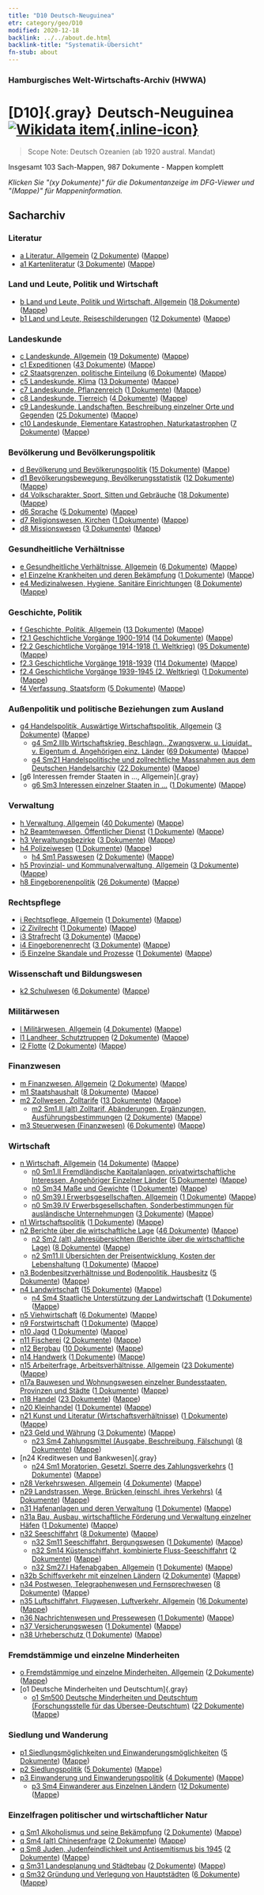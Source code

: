 ```yaml
---
title: "D10 Deutsch-Neuguinea"
etr: category/geo/D10
modified: 2020-12-18
backlink: ../../about.de.html
backlink-title: "Systematik-Übersicht"
fn-stub: about
---
```


### Hamburgisches Welt-Wirtschafts-Archiv (HWWA)
# [D10]{.gray}&#8201; Deutsch-Neuguinea&#160; [![Wikidata item](/images/Wikidata-logo.svg){.inline-icon}](http://www.wikidata.org/entity/Q165008)


> Scope Note: Deutsch Ozeanien (ab 1920 austral. Mandat)



Insgesamt 103 Sach-Mappen, 987 Dokumente - Mappen komplett

_Klicken Sie "(xy Dokumente)" für die Dokumentanzeige im DFG-Viewer und "(Mappe)" für Mappeninformation._

## Sacharchiv




### Literatur

- [a Literatur, Allgemein](../../../subject/about.de.html#a) (<a href="https://dfg-viewer.de/show/?tx_dlf[id]=https://pm20.zbw.eu/mets/sh/1416xx/141601/1423xx/142393/public.mets.de.xml" target="_blank">2 Dokumente</a>) ([Mappe](http://purl.org/pressemappe20/folder/sh/141601,142393))
- [a1 Kartenliteratur](../../../subject/about.de.html#a1) (<a href="https://dfg-viewer.de/show/?tx_dlf[id]=https://pm20.zbw.eu/mets/sh/1416xx/141601/1441xx/144193/public.mets.de.xml" target="_blank">3 Dokumente</a>) ([Mappe](http://purl.org/pressemappe20/folder/sh/141601,144193))

### Land und Leute, Politik und Wirtschaft

- [b Land und Leute, Politik und Wirtschaft, Allgemein](../../../subject/about.de.html#b) (<a href="https://dfg-viewer.de/show/?tx_dlf[id]=https://pm20.zbw.eu/mets/sh/1416xx/141601/1441xx/144196/public.mets.de.xml" target="_blank">18 Dokumente</a>) ([Mappe](http://purl.org/pressemappe20/folder/sh/141601,144196))
- [b1 Land und Leute, Reiseschilderungen](../../../subject/about.de.html#b1) (<a href="https://dfg-viewer.de/show/?tx_dlf[id]=https://pm20.zbw.eu/mets/sh/1416xx/141601/1441xx/144197/public.mets.de.xml" target="_blank">12 Dokumente</a>) ([Mappe](http://purl.org/pressemappe20/folder/sh/141601,144197))

### Landeskunde

- [c Landeskunde, Allgemein](../../../subject/about.de.html#c) (<a href="https://dfg-viewer.de/show/?tx_dlf[id]=https://pm20.zbw.eu/mets/sh/1416xx/141601/1441xx/144199/public.mets.de.xml" target="_blank">19 Dokumente</a>) ([Mappe](http://purl.org/pressemappe20/folder/sh/141601,144199))
- [c1 Expeditionen](../../../subject/about.de.html#c1) (<a href="https://dfg-viewer.de/show/?tx_dlf[id]=https://pm20.zbw.eu/mets/sh/1416xx/141601/1442xx/144200/public.mets.de.xml" target="_blank">43 Dokumente</a>) ([Mappe](http://purl.org/pressemappe20/folder/sh/141601,144200))
- [c2 Staatsgrenzen, politische Einteilung](../../../subject/about.de.html#c2) (<a href="https://dfg-viewer.de/show/?tx_dlf[id]=https://pm20.zbw.eu/mets/sh/1416xx/141601/1442xx/144202/public.mets.de.xml" target="_blank">6 Dokumente</a>) ([Mappe](http://purl.org/pressemappe20/folder/sh/141601,144202))
- [c5 Landeskunde, Klima](../../../subject/about.de.html#c5) (<a href="https://dfg-viewer.de/show/?tx_dlf[id]=https://pm20.zbw.eu/mets/sh/1416xx/141601/1442xx/144209/public.mets.de.xml" target="_blank">13 Dokumente</a>) ([Mappe](http://purl.org/pressemappe20/folder/sh/141601,144209))
- [c7 Landeskunde, Pflanzenreich](../../../subject/about.de.html#c7) (<a href="https://dfg-viewer.de/show/?tx_dlf[id]=https://pm20.zbw.eu/mets/sh/1416xx/141601/1442xx/144211/public.mets.de.xml" target="_blank">1 Dokumente</a>) ([Mappe](http://purl.org/pressemappe20/folder/sh/141601,144211))
- [c8 Landeskunde, Tierreich](../../../subject/about.de.html#c8) (<a href="https://dfg-viewer.de/show/?tx_dlf[id]=https://pm20.zbw.eu/mets/sh/1416xx/141601/1442xx/144212/public.mets.de.xml" target="_blank">4 Dokumente</a>) ([Mappe](http://purl.org/pressemappe20/folder/sh/141601,144212))
- [c9 Landeskunde, Landschaften, Beschreibung einzelner Orte und Gegenden](../../../subject/about.de.html#c9) (<a href="https://dfg-viewer.de/show/?tx_dlf[id]=https://pm20.zbw.eu/mets/sh/1416xx/141601/1442xx/144214/public.mets.de.xml" target="_blank">25 Dokumente</a>) ([Mappe](http://purl.org/pressemappe20/folder/sh/141601,144214))
- [c10 Landeskunde, Elementare Katastrophen, Naturkatastrophen](../../../subject/about.de.html#c10) (<a href="https://dfg-viewer.de/show/?tx_dlf[id]=https://pm20.zbw.eu/mets/sh/1416xx/141601/1442xx/144215/public.mets.de.xml" target="_blank">7 Dokumente</a>) ([Mappe](http://purl.org/pressemappe20/folder/sh/141601,144215))

### Bevölkerung und Bevölkerungspolitik

- [d Bevölkerung und Bevölkerungspolitik](../../../subject/about.de.html#d) (<a href="https://dfg-viewer.de/show/?tx_dlf[id]=https://pm20.zbw.eu/mets/sh/1416xx/141601/1442xx/144221/public.mets.de.xml" target="_blank">15 Dokumente</a>) ([Mappe](http://purl.org/pressemappe20/folder/sh/141601,144221))
- [d1 Bevölkerungsbewegung, Bevölkerungsstatistik](../../../subject/about.de.html#d1) (<a href="https://dfg-viewer.de/show/?tx_dlf[id]=https://pm20.zbw.eu/mets/sh/1416xx/141601/1442xx/144222/public.mets.de.xml" target="_blank">12 Dokumente</a>) ([Mappe](http://purl.org/pressemappe20/folder/sh/141601,144222))
- [d4 Volkscharakter, Sport, Sitten und Gebräuche](../../../subject/about.de.html#d4) (<a href="https://dfg-viewer.de/show/?tx_dlf[id]=https://pm20.zbw.eu/mets/sh/1416xx/141601/1442xx/144228/public.mets.de.xml" target="_blank">18 Dokumente</a>) ([Mappe](http://purl.org/pressemappe20/folder/sh/141601,144228))
- [d6 Sprache](../../../subject/about.de.html#d6) (<a href="https://dfg-viewer.de/show/?tx_dlf[id]=https://pm20.zbw.eu/mets/sh/1416xx/141601/1442xx/144239/public.mets.de.xml" target="_blank">5 Dokumente</a>) ([Mappe](http://purl.org/pressemappe20/folder/sh/141601,144239))
- [d7 Religionswesen, Kirchen](../../../subject/about.de.html#d7) (<a href="https://dfg-viewer.de/show/?tx_dlf[id]=https://pm20.zbw.eu/mets/sh/1416xx/141601/1442xx/144241/public.mets.de.xml" target="_blank">1 Dokumente</a>) ([Mappe](http://purl.org/pressemappe20/folder/sh/141601,144241))
- [d8 Missionswesen](../../../subject/about.de.html#d8) (<a href="https://dfg-viewer.de/show/?tx_dlf[id]=https://pm20.zbw.eu/mets/sh/1416xx/141601/1442xx/144253/public.mets.de.xml" target="_blank">3 Dokumente</a>) ([Mappe](http://purl.org/pressemappe20/folder/sh/141601,144253))

### Gesundheitliche Verhältnisse

- [e Gesundheitliche Verhältnisse, Allgemein](../../../subject/about.de.html#e) (<a href="https://dfg-viewer.de/show/?tx_dlf[id]=https://pm20.zbw.eu/mets/sh/1416xx/141601/1442xx/144264/public.mets.de.xml" target="_blank">6 Dokumente</a>) ([Mappe](http://purl.org/pressemappe20/folder/sh/141601,144264))
- [e1 Einzelne Krankheiten und deren Bekämpfung](../../../subject/about.de.html#e1) (<a href="https://dfg-viewer.de/show/?tx_dlf[id]=https://pm20.zbw.eu/mets/sh/1416xx/141601/1442xx/144265/public.mets.de.xml" target="_blank">1 Dokumente</a>) ([Mappe](http://purl.org/pressemappe20/folder/sh/141601,144265))
- [e4 Medizinalwesen, Hygiene, Sanitäre Einrichtungen](../../../subject/about.de.html#e4) (<a href="https://dfg-viewer.de/show/?tx_dlf[id]=https://pm20.zbw.eu/mets/sh/1416xx/141601/1442xx/144266/public.mets.de.xml" target="_blank">8 Dokumente</a>) ([Mappe](http://purl.org/pressemappe20/folder/sh/141601,144266))

### Geschichte, Politik

- [f Geschichte, Politik, Allgemein](../../../subject/about.de.html#f) (<a href="https://dfg-viewer.de/show/?tx_dlf[id]=https://pm20.zbw.eu/mets/sh/1416xx/141601/1442xx/144282/public.mets.de.xml" target="_blank">13 Dokumente</a>) ([Mappe](http://purl.org/pressemappe20/folder/sh/141601,144282))
- [f2.1 Geschichtliche Vorgänge 1900-1914](../../../subject/about.de.html#f2.1) (<a href="https://dfg-viewer.de/show/?tx_dlf[id]=https://pm20.zbw.eu/mets/sh/1416xx/141601/1813xx/181392/public.mets.de.xml" target="_blank">14 Dokumente</a>) ([Mappe](http://purl.org/pressemappe20/folder/sh/141601,181392))
- [f2.2 Geschichtliche Vorgänge 1914-1918 (1. Weltkrieg)](../../../subject/about.de.html#f2.2) (<a href="https://dfg-viewer.de/show/?tx_dlf[id]=https://pm20.zbw.eu/mets/sh/1416xx/141601/1813xx/181360/public.mets.de.xml" target="_blank">95 Dokumente</a>) ([Mappe](http://purl.org/pressemappe20/folder/sh/141601,181360))
- [f2.3 Geschichtliche Vorgänge 1918-1939](../../../subject/about.de.html#f2.3) (<a href="https://dfg-viewer.de/show/?tx_dlf[id]=https://pm20.zbw.eu/mets/sh/1416xx/141601/1813xx/181391/public.mets.de.xml" target="_blank">114 Dokumente</a>) ([Mappe](http://purl.org/pressemappe20/folder/sh/141601,181391))
- [f2.4 Geschichtliche Vorgänge 1939-1945 (2. Weltkrieg)](../../../subject/about.de.html#f2.4) (<a href="https://dfg-viewer.de/show/?tx_dlf[id]=https://pm20.zbw.eu/mets/sh/1416xx/141601/1813xx/181361/public.mets.de.xml" target="_blank">1 Dokumente</a>) ([Mappe](http://purl.org/pressemappe20/folder/sh/141601,181361))
- [f4 Verfassung, Staatsform](../../../subject/about.de.html#f4) (<a href="https://dfg-viewer.de/show/?tx_dlf[id]=https://pm20.zbw.eu/mets/sh/1416xx/141601/1443xx/144355/public.mets.de.xml" target="_blank">5 Dokumente</a>) ([Mappe](http://purl.org/pressemappe20/folder/sh/141601,144355))

### Außenpolitik und politische Beziehungen zum Ausland

- [g4 Handelspolitik, Auswärtige Wirtschaftspolitik, Allgemein](../../../subject/about.de.html#g4) (<a href="https://dfg-viewer.de/show/?tx_dlf[id]=https://pm20.zbw.eu/mets/sh/1416xx/141601/1444xx/144470/public.mets.de.xml" target="_blank">3 Dokumente</a>) ([Mappe](http://purl.org/pressemappe20/folder/sh/141601,144470))
  - [g4 Sm2.IIIb Wirtschaftskrieg, Beschlagn., Zwangsverw. u. Liquidat., v. Eigentum d. Angehörigen einz. Länder](../../../subject/about.de.html#g4_Sm2.IIIb) (<a href="https://dfg-viewer.de/show/?tx_dlf[id]=https://pm20.zbw.eu/mets/sh/1416xx/141601/1444xx/144477/public.mets.de.xml" target="_blank">69 Dokumente</a>) ([Mappe](http://purl.org/pressemappe20/folder/sh/141601,144477))
  - [g4 Sm21 Handelspolitische und zollrechtliche Massnahmen aus dem Deutschen Handelsarchiv](../../../subject/about.de.html#g4_Sm21) (<a href="https://dfg-viewer.de/show/?tx_dlf[id]=https://pm20.zbw.eu/mets/sh/1416xx/141601/1444xx/144492/public.mets.de.xml" target="_blank">22 Dokumente</a>) ([Mappe](http://purl.org/pressemappe20/folder/sh/141601,144492))
- [g6 Interessen fremder Staaten in ..., Allgemein]{.gray}
  - [g6 Sm3 Interessen einzelner Staaten in ...](../../../subject/about.de.html#g6_Sm3) (<a href="https://dfg-viewer.de/show/?tx_dlf[id]=https://pm20.zbw.eu/mets/sh/1416xx/141601/1445xx/144568/public.mets.de.xml" target="_blank">1 Dokumente</a>) ([Mappe](http://purl.org/pressemappe20/folder/sh/141601,144568))

### Verwaltung

- [h Verwaltung, Allgemein](../../../subject/about.de.html#h) (<a href="https://dfg-viewer.de/show/?tx_dlf[id]=https://pm20.zbw.eu/mets/sh/1416xx/141601/1446xx/144659/public.mets.de.xml" target="_blank">40 Dokumente</a>) ([Mappe](http://purl.org/pressemappe20/folder/sh/141601,144659))
- [h2 Beamtenwesen, Öffentlicher Dienst](../../../subject/about.de.html#h2) (<a href="https://dfg-viewer.de/show/?tx_dlf[id]=https://pm20.zbw.eu/mets/sh/1416xx/141601/1446xx/144661/public.mets.de.xml" target="_blank">1 Dokumente</a>) ([Mappe](http://purl.org/pressemappe20/folder/sh/141601,144661))
- [h3 Verwaltungsbezirke](../../../subject/about.de.html#h3) (<a href="https://dfg-viewer.de/show/?tx_dlf[id]=https://pm20.zbw.eu/mets/sh/1416xx/141601/1446xx/144665/public.mets.de.xml" target="_blank">3 Dokumente</a>) ([Mappe](http://purl.org/pressemappe20/folder/sh/141601,144665))
- [h4 Polizeiwesen](../../../subject/about.de.html#h4) (<a href="https://dfg-viewer.de/show/?tx_dlf[id]=https://pm20.zbw.eu/mets/sh/1416xx/141601/1446xx/144666/public.mets.de.xml" target="_blank">1 Dokumente</a>) ([Mappe](http://purl.org/pressemappe20/folder/sh/141601,144666))
  - [h4 Sm1 Passwesen](../../../subject/about.de.html#h4_Sm1) (<a href="https://dfg-viewer.de/show/?tx_dlf[id]=https://pm20.zbw.eu/mets/sh/1416xx/141601/1633xx/163348/public.mets.de.xml" target="_blank">2 Dokumente</a>) ([Mappe](http://purl.org/pressemappe20/folder/sh/141601,163348))
- [h5 Provinzial- und Kommunalverwaltung, Allgemein](../../../subject/about.de.html#h5) (<a href="https://dfg-viewer.de/show/?tx_dlf[id]=https://pm20.zbw.eu/mets/sh/1416xx/141601/1446xx/144673/public.mets.de.xml" target="_blank">3 Dokumente</a>) ([Mappe](http://purl.org/pressemappe20/folder/sh/141601,144673))
- [h8 Eingeborenenpolitik](../../../subject/about.de.html#h8) (<a href="https://dfg-viewer.de/show/?tx_dlf[id]=https://pm20.zbw.eu/mets/sh/1416xx/141601/1446xx/144692/public.mets.de.xml" target="_blank">26 Dokumente</a>) ([Mappe](http://purl.org/pressemappe20/folder/sh/141601,144692))

### Rechtspflege

- [i Rechtspflege, Allgemein](../../../subject/about.de.html#i) (<a href="https://dfg-viewer.de/show/?tx_dlf[id]=https://pm20.zbw.eu/mets/sh/1416xx/141601/1446xx/144694/public.mets.de.xml" target="_blank">1 Dokumente</a>) ([Mappe](http://purl.org/pressemappe20/folder/sh/141601,144694))
- [i2 Zivilrecht](../../../subject/about.de.html#i2) (<a href="https://dfg-viewer.de/show/?tx_dlf[id]=https://pm20.zbw.eu/mets/sh/1416xx/141601/1447xx/144701/public.mets.de.xml" target="_blank">1 Dokumente</a>) ([Mappe](http://purl.org/pressemappe20/folder/sh/141601,144701))
- [i3 Strafrecht](../../../subject/about.de.html#i3) (<a href="https://dfg-viewer.de/show/?tx_dlf[id]=https://pm20.zbw.eu/mets/sh/1416xx/141601/1447xx/144705/public.mets.de.xml" target="_blank">3 Dokumente</a>) ([Mappe](http://purl.org/pressemappe20/folder/sh/141601,144705))
- [i4 Eingeborenenrecht](../../../subject/about.de.html#i4) (<a href="https://dfg-viewer.de/show/?tx_dlf[id]=https://pm20.zbw.eu/mets/sh/1416xx/141601/1447xx/144709/public.mets.de.xml" target="_blank">3 Dokumente</a>) ([Mappe](http://purl.org/pressemappe20/folder/sh/141601,144709))
- [i5 Einzelne Skandale und Prozesse](../../../subject/about.de.html#i5) (<a href="https://dfg-viewer.de/show/?tx_dlf[id]=https://pm20.zbw.eu/mets/sh/1416xx/141601/1447xx/144710/public.mets.de.xml" target="_blank">1 Dokumente</a>) ([Mappe](http://purl.org/pressemappe20/folder/sh/141601,144710))

### Wissenschaft und Bildungswesen

- [k2 Schulwesen](../../../subject/about.de.html#k2) (<a href="https://dfg-viewer.de/show/?tx_dlf[id]=https://pm20.zbw.eu/mets/sh/1416xx/141601/1447xx/144739/public.mets.de.xml" target="_blank">6 Dokumente</a>) ([Mappe](http://purl.org/pressemappe20/folder/sh/141601,144739))

### Militärwesen

- [l Militärwesen, Allgemein](../../../subject/about.de.html#l) (<a href="https://dfg-viewer.de/show/?tx_dlf[id]=https://pm20.zbw.eu/mets/sh/1416xx/141601/1447xx/144762/public.mets.de.xml" target="_blank">4 Dokumente</a>) ([Mappe](http://purl.org/pressemappe20/folder/sh/141601,144762))
- [l1 Landheer, Schutztruppen](../../../subject/about.de.html#l1) (<a href="https://dfg-viewer.de/show/?tx_dlf[id]=https://pm20.zbw.eu/mets/sh/1416xx/141601/1447xx/144763/public.mets.de.xml" target="_blank">2 Dokumente</a>) ([Mappe](http://purl.org/pressemappe20/folder/sh/141601,144763))
- [l2 Flotte](../../../subject/about.de.html#l2) (<a href="https://dfg-viewer.de/show/?tx_dlf[id]=https://pm20.zbw.eu/mets/sh/1416xx/141601/1447xx/144768/public.mets.de.xml" target="_blank">2 Dokumente</a>) ([Mappe](http://purl.org/pressemappe20/folder/sh/141601,144768))

### Finanzwesen

- [m Finanzwesen, Allgemein](../../../subject/about.de.html#m) (<a href="https://dfg-viewer.de/show/?tx_dlf[id]=https://pm20.zbw.eu/mets/sh/1416xx/141601/1448xx/144809/public.mets.de.xml" target="_blank">2 Dokumente</a>) ([Mappe](http://purl.org/pressemappe20/folder/sh/141601,144809))
- [m1 Staatshaushalt](../../../subject/about.de.html#m1) (<a href="https://dfg-viewer.de/show/?tx_dlf[id]=https://pm20.zbw.eu/mets/sh/1416xx/141601/1448xx/144810/public.mets.de.xml" target="_blank">8 Dokumente</a>) ([Mappe](http://purl.org/pressemappe20/folder/sh/141601,144810))
- [m2 Zollwesen, Zolltarife](../../../subject/about.de.html#m2) (<a href="https://dfg-viewer.de/show/?tx_dlf[id]=https://pm20.zbw.eu/mets/sh/1416xx/141601/1448xx/144850/public.mets.de.xml" target="_blank">13 Dokumente</a>) ([Mappe](http://purl.org/pressemappe20/folder/sh/141601,144850))
  - [m2 Sm1.II (alt) Zolltarif, Abänderungen, Ergänzungen, Ausführungsbestimmungen](../../../subject/about.de.html#m2_Sm1.II_(alt)) (<a href="https://dfg-viewer.de/show/?tx_dlf[id]=https://pm20.zbw.eu/mets/sh/1416xx/141601/1448xx/144852/public.mets.de.xml" target="_blank">2 Dokumente</a>) ([Mappe](http://purl.org/pressemappe20/folder/sh/141601,144852))
- [m3 Steuerwesen (Finanzwesen)](../../../subject/about.de.html#m3) (<a href="https://dfg-viewer.de/show/?tx_dlf[id]=https://pm20.zbw.eu/mets/sh/1416xx/141601/1448xx/144868/public.mets.de.xml" target="_blank">6 Dokumente</a>) ([Mappe](http://purl.org/pressemappe20/folder/sh/141601,144868))

### Wirtschaft

- [n Wirtschaft, Allgemein](../../../subject/about.de.html#n) (<a href="https://dfg-viewer.de/show/?tx_dlf[id]=https://pm20.zbw.eu/mets/sh/1416xx/141601/1449xx/144930/public.mets.de.xml" target="_blank">14 Dokumente</a>) ([Mappe](http://purl.org/pressemappe20/folder/sh/141601,144930))
  - [n0 Sm1.II Fremdländische Kapitalanlagen, privatwirtschaftliche Interessen, Angehöriger Einzelner Länder](../../../subject/about.de.html#n0_Sm1.II) (<a href="https://dfg-viewer.de/show/?tx_dlf[id]=https://pm20.zbw.eu/mets/sh/1416xx/141601/1457xx/145775/public.mets.de.xml" target="_blank">5 Dokumente</a>) ([Mappe](http://purl.org/pressemappe20/folder/sh/141601,145775))
  - [n0 Sm34 Maße und Gewichte](../../../subject/about.de.html#n0_Sm34) (<a href="https://dfg-viewer.de/show/?tx_dlf[id]=https://pm20.zbw.eu/mets/sh/1416xx/141601/1458xx/145830/public.mets.de.xml" target="_blank">1 Dokumente</a>) ([Mappe](http://purl.org/pressemappe20/folder/sh/141601,145830))
  - [n0 Sm39.I Erwerbsgesellschaften, Allgemein](../../../subject/about.de.html#n0_Sm39.I) (<a href="https://dfg-viewer.de/show/?tx_dlf[id]=https://pm20.zbw.eu/mets/sh/1416xx/141601/1458xx/145840/public.mets.de.xml" target="_blank">1 Dokumente</a>) ([Mappe](http://purl.org/pressemappe20/folder/sh/141601,145840))
  - [n0 Sm39.IV Erwerbsgesellschaften, Sonderbestimmungen für ausländische Unternehmungen](../../../subject/about.de.html#n0_Sm39.IV) (<a href="https://dfg-viewer.de/show/?tx_dlf[id]=https://pm20.zbw.eu/mets/sh/1416xx/141601/1458xx/145844/public.mets.de.xml" target="_blank">3 Dokumente</a>) ([Mappe](http://purl.org/pressemappe20/folder/sh/141601,145844))
- [n1 Wirtschaftspolitik](../../../subject/about.de.html#n1) (<a href="https://dfg-viewer.de/show/?tx_dlf[id]=https://pm20.zbw.eu/mets/sh/1416xx/141601/1449xx/144931/public.mets.de.xml" target="_blank">1 Dokumente</a>) ([Mappe](http://purl.org/pressemappe20/folder/sh/141601,144931))
- [n2 Berichte über die wirtschaftliche Lage](../../../subject/about.de.html#n2) (<a href="https://dfg-viewer.de/show/?tx_dlf[id]=https://pm20.zbw.eu/mets/sh/1416xx/141601/1449xx/144972/public.mets.de.xml" target="_blank">46 Dokumente</a>) ([Mappe](http://purl.org/pressemappe20/folder/sh/141601,144972))
  - [n2 Sm2 (alt) Jahresübersichten (Berichte über die wirtschaftliche Lage)](../../../subject/about.de.html#n2_Sm2_(alt)) (<a href="https://dfg-viewer.de/show/?tx_dlf[id]=https://pm20.zbw.eu/mets/sh/1416xx/141601/1449xx/144974/public.mets.de.xml" target="_blank">8 Dokumente</a>) ([Mappe](http://purl.org/pressemappe20/folder/sh/141601,144974))
  - [n2 Sm11.II Übersichten der Preisentwicklung, Kosten der Lebenshaltung](../../../subject/about.de.html#n2_Sm11.II) (<a href="https://dfg-viewer.de/show/?tx_dlf[id]=https://pm20.zbw.eu/mets/sh/1416xx/141601/1450xx/145003/public.mets.de.xml" target="_blank">1 Dokumente</a>) ([Mappe](http://purl.org/pressemappe20/folder/sh/141601,145003))
- [n3 Bodenbesitzverhältnisse und Bodenpolitik, Hausbesitz](../../../subject/about.de.html#n3) (<a href="https://dfg-viewer.de/show/?tx_dlf[id]=https://pm20.zbw.eu/mets/sh/1416xx/141601/1450xx/145027/public.mets.de.xml" target="_blank">5 Dokumente</a>) ([Mappe](http://purl.org/pressemappe20/folder/sh/141601,145027))
- [n4 Landwirtschaft](../../../subject/about.de.html#n4) (<a href="https://dfg-viewer.de/show/?tx_dlf[id]=https://pm20.zbw.eu/mets/sh/1416xx/141601/1450xx/145048/public.mets.de.xml" target="_blank">15 Dokumente</a>) ([Mappe](http://purl.org/pressemappe20/folder/sh/141601,145048))
  - [n4 Sm4 Staatliche Unterstützung der Landwirtschaft](../../../subject/about.de.html#n4_Sm4) (<a href="https://dfg-viewer.de/show/?tx_dlf[id]=https://pm20.zbw.eu/mets/sh/1416xx/141601/1450xx/145052/public.mets.de.xml" target="_blank">1 Dokumente</a>) ([Mappe](http://purl.org/pressemappe20/folder/sh/141601,145052))
- [n5 Viehwirtschaft](../../../subject/about.de.html#n5) (<a href="https://dfg-viewer.de/show/?tx_dlf[id]=https://pm20.zbw.eu/mets/sh/1416xx/141601/1450xx/145069/public.mets.de.xml" target="_blank">6 Dokumente</a>) ([Mappe](http://purl.org/pressemappe20/folder/sh/141601,145069))
- [n9 Forstwirtschaft](../../../subject/about.de.html#n9) (<a href="https://dfg-viewer.de/show/?tx_dlf[id]=https://pm20.zbw.eu/mets/sh/1416xx/141601/1450xx/145074/public.mets.de.xml" target="_blank">1 Dokumente</a>) ([Mappe](http://purl.org/pressemappe20/folder/sh/141601,145074))
- [n10 Jagd](../../../subject/about.de.html#n10) (<a href="https://dfg-viewer.de/show/?tx_dlf[id]=https://pm20.zbw.eu/mets/sh/1416xx/141601/1450xx/145075/public.mets.de.xml" target="_blank">1 Dokumente</a>) ([Mappe](http://purl.org/pressemappe20/folder/sh/141601,145075))
- [n11 Fischerei](../../../subject/about.de.html#n11) (<a href="https://dfg-viewer.de/show/?tx_dlf[id]=https://pm20.zbw.eu/mets/sh/1416xx/141601/1450xx/145076/public.mets.de.xml" target="_blank">2 Dokumente</a>) ([Mappe](http://purl.org/pressemappe20/folder/sh/141601,145076))
- [n12 Bergbau](../../../subject/about.de.html#n12) (<a href="https://dfg-viewer.de/show/?tx_dlf[id]=https://pm20.zbw.eu/mets/sh/1416xx/141601/1450xx/145083/public.mets.de.xml" target="_blank">10 Dokumente</a>) ([Mappe](http://purl.org/pressemappe20/folder/sh/141601,145083))
- [n14 Handwerk](../../../subject/about.de.html#n14) (<a href="https://dfg-viewer.de/show/?tx_dlf[id]=https://pm20.zbw.eu/mets/sh/1416xx/141601/1451xx/145135/public.mets.de.xml" target="_blank">1 Dokumente</a>) ([Mappe](http://purl.org/pressemappe20/folder/sh/141601,145135))
- [n15 Arbeiterfrage, Arbeitsverhältnisse, Allgemein](../../../subject/about.de.html#n15) (<a href="https://dfg-viewer.de/show/?tx_dlf[id]=https://pm20.zbw.eu/mets/sh/1416xx/141601/1451xx/145155/public.mets.de.xml" target="_blank">23 Dokumente</a>) ([Mappe](http://purl.org/pressemappe20/folder/sh/141601,145155))
- [n17a Bauwesen und Wohnungswesen einzelner Bundesstaaten, Provinzen und Städte](../../../subject/about.de.html#n17a) (<a href="https://dfg-viewer.de/show/?tx_dlf[id]=https://pm20.zbw.eu/mets/sh/1416xx/141601/1452xx/145261/public.mets.de.xml" target="_blank">1 Dokumente</a>) ([Mappe](http://purl.org/pressemappe20/folder/sh/141601,145261))
- [n18 Handel](../../../subject/about.de.html#n18) (<a href="https://dfg-viewer.de/show/?tx_dlf[id]=https://pm20.zbw.eu/mets/sh/1416xx/141601/1452xx/145262/public.mets.de.xml" target="_blank">23 Dokumente</a>) ([Mappe](http://purl.org/pressemappe20/folder/sh/141601,145262))
- [n20 Kleinhandel](../../../subject/about.de.html#n20) (<a href="https://dfg-viewer.de/show/?tx_dlf[id]=https://pm20.zbw.eu/mets/sh/1416xx/141601/1452xx/145290/public.mets.de.xml" target="_blank">1 Dokumente</a>) ([Mappe](http://purl.org/pressemappe20/folder/sh/141601,145290))
- [n21 Kunst und Literatur (Wirtschaftsverhältnisse)](../../../subject/about.de.html#n21) (<a href="https://dfg-viewer.de/show/?tx_dlf[id]=https://pm20.zbw.eu/mets/sh/1416xx/141601/1452xx/145296/public.mets.de.xml" target="_blank">1 Dokumente</a>) ([Mappe](http://purl.org/pressemappe20/folder/sh/141601,145296))
- [n23 Geld und Währung](../../../subject/about.de.html#n23) (<a href="https://dfg-viewer.de/show/?tx_dlf[id]=https://pm20.zbw.eu/mets/sh/1416xx/141601/1453xx/145305/public.mets.de.xml" target="_blank">3 Dokumente</a>) ([Mappe](http://purl.org/pressemappe20/folder/sh/141601,145305))
  - [n23 Sm4 Zahlungsmittel (Ausgabe, Beschreibung, Fälschung)](../../../subject/about.de.html#n23_Sm4) (<a href="https://dfg-viewer.de/show/?tx_dlf[id]=https://pm20.zbw.eu/mets/sh/1416xx/141601/1453xx/145315/public.mets.de.xml" target="_blank">8 Dokumente</a>) ([Mappe](http://purl.org/pressemappe20/folder/sh/141601,145315))
- [n24 Kreditwesen und Bankwesen]{.gray}
  - [n24 Sm1 Moratorien, Gesetzl. Sperre des Zahlungsverkehrs](../../../subject/about.de.html#n24_Sm1) (<a href="https://dfg-viewer.de/show/?tx_dlf[id]=https://pm20.zbw.eu/mets/sh/1416xx/141601/1453xx/145340/public.mets.de.xml" target="_blank">1 Dokumente</a>) ([Mappe](http://purl.org/pressemappe20/folder/sh/141601,145340))
- [n28 Verkehrswesen, Allgemein](../../../subject/about.de.html#n28) (<a href="https://dfg-viewer.de/show/?tx_dlf[id]=https://pm20.zbw.eu/mets/sh/1416xx/141601/1455xx/145509/public.mets.de.xml" target="_blank">4 Dokumente</a>) ([Mappe](http://purl.org/pressemappe20/folder/sh/141601,145509))
- [n29 Landstrassen, Wege, Brücken (einschl. ihres Verkehrs)](../../../subject/about.de.html#n29) (<a href="https://dfg-viewer.de/show/?tx_dlf[id]=https://pm20.zbw.eu/mets/sh/1416xx/141601/1455xx/145524/public.mets.de.xml" target="_blank">4 Dokumente</a>) ([Mappe](http://purl.org/pressemappe20/folder/sh/141601,145524))
- [n31 Hafenanlagen und deren Verwaltung](../../../subject/about.de.html#n31) (<a href="https://dfg-viewer.de/show/?tx_dlf[id]=https://pm20.zbw.eu/mets/sh/1416xx/141601/1455xx/145563/public.mets.de.xml" target="_blank">1 Dokumente</a>) ([Mappe](http://purl.org/pressemappe20/folder/sh/141601,145563))
- [n31a Bau, Ausbau, wirtschaftliche Förderung und Verwaltung einzelner Häfen](../../../subject/about.de.html#n31a) (<a href="https://dfg-viewer.de/show/?tx_dlf[id]=https://pm20.zbw.eu/mets/sh/1416xx/141601/1455xx/145565/public.mets.de.xml" target="_blank">1 Dokumente</a>) ([Mappe](http://purl.org/pressemappe20/folder/sh/141601,145565))
- [n32 Seeschiffahrt](../../../subject/about.de.html#n32) (<a href="https://dfg-viewer.de/show/?tx_dlf[id]=https://pm20.zbw.eu/mets/sh/1416xx/141601/1455xx/145567/public.mets.de.xml" target="_blank">8 Dokumente</a>) ([Mappe](http://purl.org/pressemappe20/folder/sh/141601,145567))
  - [n32 Sm11 Seeschiffahrt, Bergungswesen](../../../subject/about.de.html#n32_Sm11) (<a href="https://dfg-viewer.de/show/?tx_dlf[id]=https://pm20.zbw.eu/mets/sh/1416xx/141601/1455xx/145580/public.mets.de.xml" target="_blank">1 Dokumente</a>) ([Mappe](http://purl.org/pressemappe20/folder/sh/141601,145580))
  - [n32 Sm14 Küstenschiffahrt, kombinierte Fluss-Seeschiffahrt](../../../subject/about.de.html#n32_Sm14) (<a href="https://dfg-viewer.de/show/?tx_dlf[id]=https://pm20.zbw.eu/mets/sh/1416xx/141601/1455xx/145585/public.mets.de.xml" target="_blank">2 Dokumente</a>) ([Mappe](http://purl.org/pressemappe20/folder/sh/141601,145585))
  - [n32 Sm27.I Hafenabgaben, Allgemein](../../../subject/about.de.html#n32_Sm27.I) (<a href="https://dfg-viewer.de/show/?tx_dlf[id]=https://pm20.zbw.eu/mets/sh/1416xx/141601/1456xx/145600/public.mets.de.xml" target="_blank">1 Dokumente</a>) ([Mappe](http://purl.org/pressemappe20/folder/sh/141601,145600))
- [n32b Schiffsverkehr mit einzelnen Ländern](../../../subject/about.de.html#n32b) (<a href="https://dfg-viewer.de/show/?tx_dlf[id]=https://pm20.zbw.eu/mets/sh/1416xx/141601/1456xx/145645/public.mets.de.xml" target="_blank">2 Dokumente</a>) ([Mappe](http://purl.org/pressemappe20/folder/sh/141601,145645))
- [n34 Postwesen, Telegraphenwesen und Fernsprechwesen](../../../subject/about.de.html#n34) (<a href="https://dfg-viewer.de/show/?tx_dlf[id]=https://pm20.zbw.eu/mets/sh/1416xx/141601/1456xx/145662/public.mets.de.xml" target="_blank">8 Dokumente</a>) ([Mappe](http://purl.org/pressemappe20/folder/sh/141601,145662))
- [n35 Luftschiffahrt, Flugwesen, Luftverkehr, Allgemein](../../../subject/about.de.html#n35) (<a href="https://dfg-viewer.de/show/?tx_dlf[id]=https://pm20.zbw.eu/mets/sh/1416xx/141601/1456xx/145681/public.mets.de.xml" target="_blank">16 Dokumente</a>) ([Mappe](http://purl.org/pressemappe20/folder/sh/141601,145681))
- [n36 Nachrichtenwesen und Pressewesen](../../../subject/about.de.html#n36) (<a href="https://dfg-viewer.de/show/?tx_dlf[id]=https://pm20.zbw.eu/mets/sh/1416xx/141601/1457xx/145707/public.mets.de.xml" target="_blank">1 Dokumente</a>) ([Mappe](http://purl.org/pressemappe20/folder/sh/141601,145707))
- [n37 Versicherungswesen](../../../subject/about.de.html#n37) (<a href="https://dfg-viewer.de/show/?tx_dlf[id]=https://pm20.zbw.eu/mets/sh/1416xx/141601/1457xx/145723/public.mets.de.xml" target="_blank">1 Dokumente</a>) ([Mappe](http://purl.org/pressemappe20/folder/sh/141601,145723))
- [n38 Urheberschutz ](../../../subject/about.de.html#n38) (<a href="https://dfg-viewer.de/show/?tx_dlf[id]=https://pm20.zbw.eu/mets/sh/1416xx/141601/1457xx/145757/public.mets.de.xml" target="_blank">1 Dokumente</a>) ([Mappe](http://purl.org/pressemappe20/folder/sh/141601,145757))

### Fremdstämmige und einzelne Minderheiten

- [o Fremdstämmige und einzelne Minderheiten, Allgemein](../../../subject/about.de.html#o) (<a href="https://dfg-viewer.de/show/?tx_dlf[id]=https://pm20.zbw.eu/mets/sh/1416xx/141601/1459xx/145908/public.mets.de.xml" target="_blank">2 Dokumente</a>) ([Mappe](http://purl.org/pressemappe20/folder/sh/141601,145908))
- [o1 Deutsche Minderheiten und Deutschtum]{.gray}
  - [o1 Sm500 Deutsche Minderheiten und Deutschtum (Forschungsstelle für das Übersee-Deutschtum)](../../../subject/about.de.html#o1_Sm500) (<a href="https://dfg-viewer.de/show/?tx_dlf[id]=https://pm20.zbw.eu/mets/sh/1416xx/141601/1459xx/145911/public.mets.de.xml" target="_blank">22 Dokumente</a>) ([Mappe](http://purl.org/pressemappe20/folder/sh/141601,145911))

### Siedlung und Wanderung

- [p1 Siedlungsmöglichkeiten und Einwanderungsmöglichkeiten](../../../subject/about.de.html#p1) (<a href="https://dfg-viewer.de/show/?tx_dlf[id]=https://pm20.zbw.eu/mets/sh/1416xx/141601/1459xx/145914/public.mets.de.xml" target="_blank">5 Dokumente</a>) ([Mappe](http://purl.org/pressemappe20/folder/sh/141601,145914))
- [p2 Siedlungspolitik](../../../subject/about.de.html#p2) (<a href="https://dfg-viewer.de/show/?tx_dlf[id]=https://pm20.zbw.eu/mets/sh/1416xx/141601/1459xx/145915/public.mets.de.xml" target="_blank">5 Dokumente</a>) ([Mappe](http://purl.org/pressemappe20/folder/sh/141601,145915))
- [p3 Einwanderung und Einwanderungspolitik](../../../subject/about.de.html#p3) (<a href="https://dfg-viewer.de/show/?tx_dlf[id]=https://pm20.zbw.eu/mets/sh/1416xx/141601/1459xx/145917/public.mets.de.xml" target="_blank">4 Dokumente</a>) ([Mappe](http://purl.org/pressemappe20/folder/sh/141601,145917))
  - [p3 Sm4 Einwanderer aus Einzelnen Ländern](../../../subject/about.de.html#p3_Sm4) (<a href="https://dfg-viewer.de/show/?tx_dlf[id]=https://pm20.zbw.eu/mets/sh/1416xx/141601/1822xx/182222/public.mets.de.xml" target="_blank">12 Dokumente</a>) ([Mappe](http://purl.org/pressemappe20/folder/sh/141601,182222))

### Einzelfragen politischer und wirtschaftlicher Natur

- [q Sm1 Alkoholismus und seine Bekämpfung](../../../subject/about.de.html#q_Sm1) (<a href="https://dfg-viewer.de/show/?tx_dlf[id]=https://pm20.zbw.eu/mets/sh/1416xx/141601/1459xx/145941/public.mets.de.xml" target="_blank">2 Dokumente</a>) ([Mappe](http://purl.org/pressemappe20/folder/sh/141601,145941))
- [q Sm4 (alt) Chinesenfrage](../../../subject/about.de.html#q_Sm4_(alt)) (<a href="https://dfg-viewer.de/show/?tx_dlf[id]=https://pm20.zbw.eu/mets/sh/1416xx/141601/1459xx/145948/public.mets.de.xml" target="_blank">2 Dokumente</a>) ([Mappe](http://purl.org/pressemappe20/folder/sh/141601,145948))
- [q Sm8 Juden, Judenfeindlichkeit und Antisemitismus bis 1945](../../../subject/about.de.html#q_Sm8) (<a href="https://dfg-viewer.de/show/?tx_dlf[id]=https://pm20.zbw.eu/mets/sh/1416xx/141601/1459xx/145952/public.mets.de.xml" target="_blank">2 Dokumente</a>) ([Mappe](http://purl.org/pressemappe20/folder/sh/141601,145952))
- [q Sm31 Landesplanung und Städtebau](../../../subject/about.de.html#q_Sm31) (<a href="https://dfg-viewer.de/show/?tx_dlf[id]=https://pm20.zbw.eu/mets/sh/1416xx/141601/1459xx/145983/public.mets.de.xml" target="_blank">2 Dokumente</a>) ([Mappe](http://purl.org/pressemappe20/folder/sh/141601,145983))
- [q Sm32 Gründung und Verlegung von Hauptstädten](../../../subject/about.de.html#q_Sm32) (<a href="https://dfg-viewer.de/show/?tx_dlf[id]=https://pm20.zbw.eu/mets/sh/1416xx/141601/1459xx/145984/public.mets.de.xml" target="_blank">6 Dokumente</a>) ([Mappe](http://purl.org/pressemappe20/folder/sh/141601,145984))


